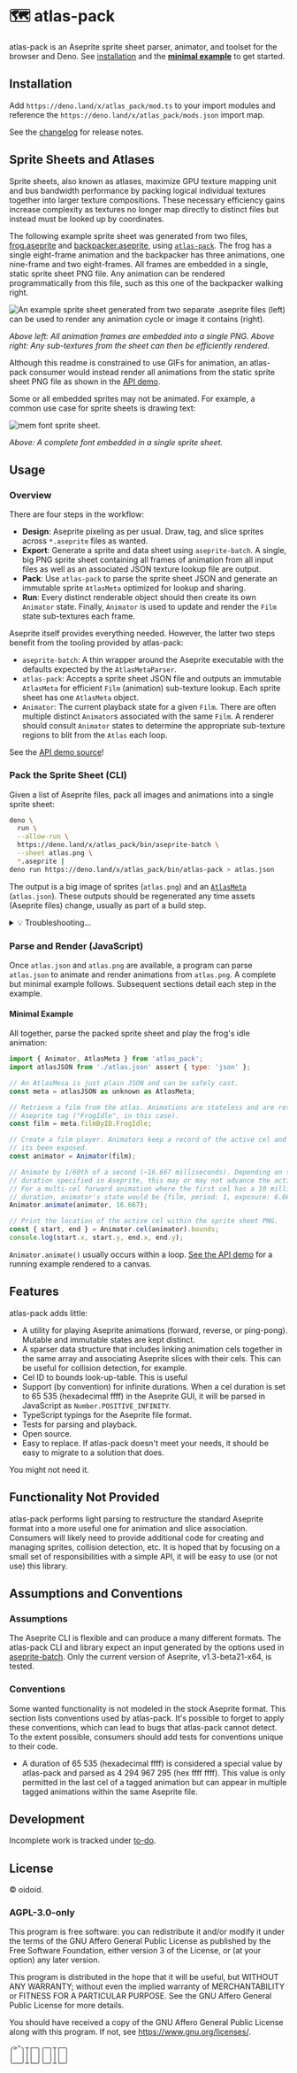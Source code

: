 # 🗺️ atlas-pack

atlas-pack is an Aseprite sprite sheet parser, animator, and toolset for the
browser and Deno. See [installation](#installation) and the
**[minimal example](#minimal-example)** to get started.

## Installation

Add `https://deno.land/x/atlas_pack/mod.ts` to your import modules and reference
the `https://deno.land/x/atlas_pack/mods.json` import map.

See the [changelog](docs/changelog.md) for release notes.

## Sprite Sheets and Atlases

Sprite sheets, also known as atlases, maximize GPU texture mapping unit and bus
bandwidth performance by packing logical individual textures together into
larger texture compositions. These necessary efficiency gains increase
complexity as textures no longer map directly to distinct files but instead must
be looked up by coordinates.

The following example sprite sheet was generated from two files,
[frog.aseprite](demo/frog.aseprite) and
[backpacker.aseprite](demo/backpacker.aseprite), using
[`atlas-pack`](#generate-the-atlas-cli). The frog has a single eight-frame
animation and the backpacker has three animations, one nine-frame and two
eight-frames. All frames are embedded in a single, static sprite sheet PNG file.
Any animation can be rendered programmatically from this file, such as this one
of the backpacker walking right.

![An example sprite sheet generated from two separate .aseprite files (left) can be used to render any animation cycle or image it contains (right).](docs/sheet-to-render.gif)

_Above left: All animation frames are embedded into a single PNG. Above right:
Any sub-textures from the sheet can then be efficiently rendered._

Although this readme is constrained to use GIFs for animation, an atlas-pack
consumer would instead render all animations from the static sprite sheet PNG
file as shown in the [API demo](https://atlas-pack.netlify.com/demo).

Some or all embedded sprites may not be animated. For example, a common use case
for sprite sheets is drawing text:

![mem font sprite sheet.](https://raw.githubusercontent.com/oidoid/mem/main/dist/mem-prop-5x6-10x-sheet.png)

_Above: A complete font embedded in a single sprite sheet._

## Usage

### Overview

There are four steps in the workflow:

- **Design**: Aseprite pixeling as per usual. Draw, tag, and slice sprites
  across `*.aseprite` files as wanted.
- **Export**: Generate a sprite and data sheet using `aseprite-batch`. A single,
  big PNG sprite sheet containing all frames of animation from all input files
  as well as an associated JSON texture lookup file are output.
- **Pack**: Use `atlas-pack` to parse the sprite sheet JSON and generate an
  immutable sprite `AtlasMeta` optimized for lookup and sharing.
- **Run**: Every distinct renderable object should then create its own
  `Animator` state. Finally, `Animator` is used to update and render the `Film`
  state sub-textures each frame.

Aseprite itself provides everything needed. However, the latter two steps
benefit from the tooling provided by atlas-pack:

- `aseprite-batch`: A thin wrapper around the Aseprite executable with the
  defaults expected by the `AtlasMetaParser`.
- `atlas-pack`: Accepts a sprite sheet JSON file and outputs an immutable
  `AtlasMeta` for efficient `Film` (animation) sub-texture lookup. Each sprite
  sheet has one `AtlasMeta` object.
- `Animator`: The current playback state for a given `Film`. There are often
  multiple distinct `Animator`s associated with the same `Film`. A renderer
  should consult `Animator` states to determine the appropriate sub-texture
  regions to blit from the `Atlas` each loop.

See the [API demo source](demo/mod.ts)!

### Pack the Sprite Sheet (CLI)

Given a list of Aseprite files, pack all images and animations into a single
sprite sheet:

```sh
deno \
  run \
  --allow-run \
  https://deno.land/x/atlas_pack/bin/aseprite-batch \
  --sheet atlas.png \
  *.aseprite |
deno run https://deno.land/x/atlas_pack/bin/atlas-pack > atlas.json
```

The output is a big image of sprites (`atlas.png`) and an
[`AtlasMeta`](src/AtlasMeta.ts) (`atlas.json`). These outputs should be
regenerated any time assets (Aseprite files) change, usually as part of a build
step.

<details markdown>
<summary>💡 Troubleshooting…</summary>

The tool expects Aseprite and Node.js executables to be installed and in the
system environment `PATH`. If you get a command not found error, you probably
need to revise your `PATH` before running the tool. _Something_ like:

```bash
# Add the Aseprite and Node.js binary executable folders to the command path
# lookup environment variable. Linux, macOS, and Windows operating systems all
# have the notion of system paths that are searched whenever executing a command
# in the command line terminal, although the program locations and syntaxes may
# vary.
#
# In this example for Bash on Linux, any previously set locations are searched
# first. It's usually a good idea to preserve these locations. A delimiter, `:`
# separates the second path to search,
# `/Applications/Aseprite.app/Contents/MacOS` where we hope to find an
# executable named `aseprite`. A second delimiter follows, and finally a made up
# location to Deno binaries like `deno` for purposes of example.
export PATH="$PATH:/Applications/Aseprite.app/Contents/MacOS:/path/to/deno"

# Execute the tool (same as noted above).
deno \
  run \
  --allow-run \
  https://deno.land/x/atlas_pack/bin/aseprite-batch \
  --sheet atlas.png \
  *.aseprite |
deno run https://deno.land/x/atlas_pack/bin/atlas-pack > atlas.json
```

If the tool executes without any errors, no need to worry about changing the
`PATH`.

</details>

### Parse and Render (JavaScript)

Once `atlas.json` and `atlas.png` are available, a program can parse
`atlas.json` to animate and render animations from `atlas.png`. A complete but
minimal example follows. Subsequent sections detail each step in the example.

#### Minimal Example

All together, parse the packed sprite sheet and play the frog's idle animation:

```js
import { Animator, AtlasMeta } from 'atlas_pack';
import atlasJSON from './atlas.json' assert { type: 'json' };

// An AtlasMesa is just plain JSON and can be safely cast.
const meta = atlasJSON as unknown as AtlasMeta;

// Retrieve a film from the atlas. Animations are stateless and are retrieved by
// Aseprite tag ("FrogIdle", in this case).
const film = meta.filmByID.FrogIdle;

// Create a film player. Animators keep a record of the active cel and how long
// its been exposed.
const animator = Animator(film);

// Animate by 1/60th of a second (~16.667 milliseconds). Depending on the cel
// duration specified in Aseprite, this may or may not advance the active cel.
// For a multi-cel forward animation where the first cel has a 10 millisecond
// duration, animator's state would be {film, period: 1, exposure: 6.667}.
Animator.animate(animator, 16.667);

// Print the location of the active cel within the sprite sheet PNG.
const { start, end } = Animator.cel(animator).bounds;
console.log(start.x, start.y, end.x, end.y);
```

`Animator.animate()` usually occurs within a loop.
[See the API demo](https://atlas-pack.netlify.com/demo) for a running example
rendered to a canvas.

## Features

atlas-pack adds little:

- A utility for playing Aseprite animations (forward, reverse, or ping-pong).
  Mutable and immutable states are kept distinct.
- A sparser data structure that includes linking animation cels together in the
  same array and associating Aseprite slices with their cels. This can be useful
  for collision detection, for example.
- Cel ID to bounds look-up-table. This is useful
- Support (by convention) for infinite durations. When a cel duration is set to
  65 535 (hexadecimal ffff) in the Aseprite GUI, it will be parsed in JavaScript
  as `Number.POSITIVE_INFINITY`.
- TypeScript typings for the Aseprite file format.
- Tests for parsing and playback.
- Open source.
- Easy to replace. If atlas-pack doesn't meet your needs, it should be easy to
  migrate to a solution that does.

You might not need it.

## Functionality Not Provided

atlas-pack performs light parsing to restructure the standard Aseprite format
into a more useful one for animation and slice association. Consumers will
likely need to provide additional code for creating and managing sprites,
collision detection, etc. It is hoped that by focusing on a small set of
responsibilities with a simple API, it will be easy to use (or not use) this
library.

## Assumptions and Conventions

### Assumptions

The Aseprite CLI is flexible and can produce a many different formats. The
atlas-pack CLI and library expect an input generated by the options used in
[aseprite-batch](bin/aseprite-batch). Only the current version of Aseprite,
v1.3-beta21-x64, is tested.

### Conventions

Some wanted functionality is not modeled in the stock Aseprite format. This
section lists conventions used by atlas-pack. It's possible to forget to apply
these conventions, which can lead to bugs that atlas-pack cannot detect. To the
extent possible, consumers should add tests for conventions unique to their
code.

- A duration of 65 535 (hexadecimal ffff) is considered a special value by
  atlas-pack and parsed as 4 294 967 295 (hex ffff ffff). This value is only
  permitted in the last cel of a tagged animation but can appear in multiple
  tagged animations within the same Aseprite file.

## Development

Incomplete work is tracked under [to-do](docs/to-do.text).

## License

© oidoid.

### AGPL-3.0-only

This program is free software: you can redistribute it and/or modify it under
the terms of the GNU Affero General Public License as published by the Free
Software Foundation, either version 3 of the License, or (at your option) any
later version.

This program is distributed in the hope that it will be useful, but WITHOUT ANY
WARRANTY; without even the implied warranty of MERCHANTABILITY or FITNESS FOR A
PARTICULAR PURPOSE. See the GNU Affero General Public License for more details.

You should have received a copy of the GNU Affero General Public License along
with this program. If not, see <https://www.gnu.org/licenses/>.

```
╭>°╮┬┌─╮╭─╮┬┌─╮
│  │││ ││ │││ │
╰──╯┴└─╯╰─╯┴└─╯
```
